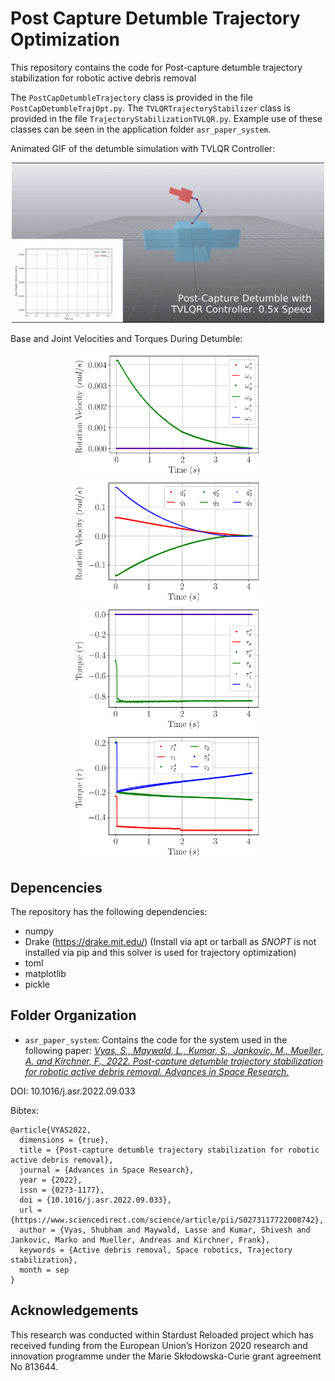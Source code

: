 # Post Capture Detumble Trajectory Optimization

This repository contains the code for Post-capture detumble trajectory stabilization for robotic active debris removal

The `PostCapDetumbleTrajectory` class is provided in the file `PostCapDetumbleTrajOpt.py`. The `TVLQRTrajectoryStabilizer` class is provided in the file `TrajectoryStabilizationTVLQR.py`. Example use of these classes can be seen in the application folder `asr_paper_system`.

Animated GIF of the detumble simulation with TVLQR Controller:

<div align="center">
<img width="500" src="docs/asr_paper_detumble_gif.gif" />
</div>

Base and Joint Velocities and Torques During Detumble:

<div align="center">
<img width="300" src="docs/tvlqr_base_w.jpg" />
<img width="300" src="docs/tvlqr_joint_vel.jpg" />
<img width="300" src="docs/tvlqr_base_torques.jpg" />
<img width="300" src="docs/tvlqr_joint_torques.jpg" />
</div>





## Depencencies

The repository has the following dependencies:

- numpy
- Drake (<https://drake.mit.edu/>) (Install via apt or tarball as *SNOPT* is not installed via pip and this solver is used for trajectory optimization)
- toml
- matplotlib
- pickle

## Folder Organization

- `asr_paper_system`: Contains the code for the system used in the following paper: [*Vyas, S., Maywald, L., Kumar, S., Jankovic, M., Mueller, A. and Kirchner, F., 2022. Post-capture detumble trajectory stabilization for robotic active debris removal. Advances in Space Research.*](https://www.sciencedirect.com/science/article/pii/S0273117722008742)

DOI: 10.1016/j.asr.2022.09.033

Bibtex:

```
@article{VYAS2022,
  dimensions = {true},
  title = {Post-capture detumble trajectory stabilization for robotic active debris removal},
  journal = {Advances in Space Research},
  year = {2022},
  issn = {0273-1177},
  doi = {10.1016/j.asr.2022.09.033},
  url = {https://www.sciencedirect.com/science/article/pii/S0273117722008742},
  author = {Vyas, Shubham and Maywald, Lasse and Kumar, Shivesh and Jankovic, Marko and Mueller, Andreas and Kirchner, Frank},
  keywords = {Active debris removal, Space robotics, Trajectory stabilization},
  month = sep
}
```

## Acknowledgements

This research was conducted within Stardust Reloaded project which has received funding from the European Union’s Horizon 2020 research and innovation programme under the Marie Skłodowska-Curie grant agreement No 813644.
